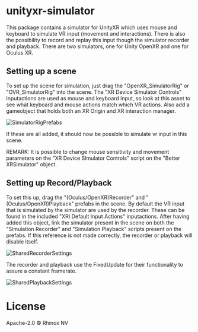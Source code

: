 # unityxr-simulator

This package contains a simulator for UnityXR which uses mouse and keyboard to simulate VR input (movement and interactions). There is also the possibility to record and replay this input though the simulator recorder and playback.
There are two simulators, one for Unity OpenXR and one for Oculus XR.

## Setting up a scene
To set up the scene for simulation, just drag the "OpenXR_SimulatorRig" or "OVR_SimulatorRig" into the scene. The "XR Device Simulator Controls" inputactions are used as mouse and keyboard input, so look at this asset to see what keyboard and mouse actions match which VR actions. 
Also add a gameobject that holds both an XR Origin and XR interaction manager.

![SimulatorRigPrefabs](https://github.com/Rhinox-Training/unityxr-simulator/assets/55093987/9ec1b234-2b3c-48d9-a5af-9476c345b6d8)

If these are all added, it should now be possible to simulate vr input in this scene. 

REMARK:
It is possible to change mouse sensitivity and movement parameters on the "XR Device SImulator Controls" script on the "Better XRSimulator" object.

## Setting up Record/Playback
To set this up, drag the "(Oculus/OpenXR)Recorder" and "(Oculus/OpenXR)Playback" prefabs in the scene. By default the VR input that is simulated by the simulator are used by the recorder. These can be found in the included "XRI Default Input Actions" inputactions. After having added this object, link the simulator present in the scene on both the "Simulation Recorder" and "Simulation Playback" scripts present on the prefabs. If this reference is not made correctly, the recorder or playback will disable itself.

![SharedRecorderSettings](https://github.com/Rhinox-Training/unityxr-simulator/assets/55093987/cef66827-e635-4241-911f-7201ade9e775)

The recorder and playback use the FixedUpdate for their functionality to assure a constant framerate.

![SharedPlaybackSettings](https://github.com/Rhinox-Training/unityxr-simulator/assets/55093987/bafbc0c8-fcaa-4b89-9b0b-b4b31063aa15)

# License

Apache-2.0 © Rhinox NV
